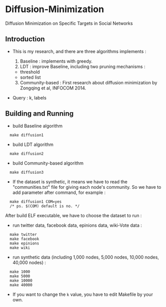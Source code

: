 # Diffusion-Minimization
Diffusion Minimization on Specific Targets in Social Networks

## Introduction
* This is my research, and there are three algorithms implements :
  1. Baseline : implements with greedy.
  2. LDT : improve Baseline, including two pruning mechanisms : 
    - threshold
    - sorted list
  3. Community-based : First research about diffusion minimization by Zongqing et al, INFOCOM 2014.
  
* Query : k, labels

## Building and Running
  * build Baseline algorithm
```
  make diffusion1
```
  * build LDT algorithm
```
  make diffusion2
```
  * build Community-based algorithm
```
  make diffusion3
```
- If the dataset is synthetic, it means we have to read the "communities.txt" file for giving each node's community. So we have to add parameter after command, for example : 
```
  make diffusion1 COM=yes
  /* ps. $(COM) default is no. */
```

After build ELF executable, we have to choose the dataset to run :
* run twitter data, facebook data, epinions data, wiki-Vote data :
```
  make twitter
  make facebook
  make epinions
  make wiki
```
* run synthetic data (including 1,000 nodes, 5,000 nodes, 10,000 nodes, 40,000 nodes) :
```
  make 1000
  make 5000
  make 10000
  make 40000
```
* If you want to change the `k` value, you have to edit Makefile by your own.
